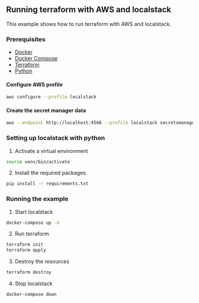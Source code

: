 ## Running terraform with AWS and localstack

This example shows how to run terraform with AWS and localstack.

### Prerequisites

- [Docker](https://docs.docker.com/get-docker/)
- [Docker Compose](https://docs.docker.com/compose/install/)
- [Terraform](https://learn.hashicorp.com/tutorials/terraform/install-cli)
- [Python](https://www.python.org/downloads/)

#### Configure AWS profile

```bash
aws configure --profile localstack
```

#### Create the secret manager data

```bash
aws --endpoint http://localhost:4566 --profile localstack secretsmanager create-secret --name prod/terraform/db --description "Prod DB data" --secret-string "{\"Host\":\"localhost\",\"Username\":\"admin\",\"Password\":\"0ea6be79e04ac1b0400d65ffc11088f9\",\"DB\":\"db\"}"
```

### Setting up localstack with python

1. Activate a virtual environment

```bash
source venv/bin/activate
```

2. Install the required packages

```bash
pip install -r requirements.txt
```

### Running the example

1. Start localstack

```bash
docker-compose up -d
```

2. Run terraform

```bash
terraform init
terraform apply
```

3. Destroy the resources

```bash
terraform destroy
```

4. Stop localstack

```bash
docker-compose down
```
